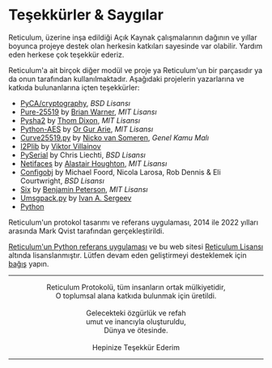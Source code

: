 # Teşekkürler & Saygılar
Reticulum, üzerine inşa edildiği Açık Kaynak çalışmalarının dağının ve yıllar boyunca projeye destek olan herkesin katkıları sayesinde var olabilir. Yardım eden herkese çok teşekkür ederiz.

Reticulum'a ait birçok diğer modül ve proje ya Reticulum'un bir parçasıdır ya da onun tarafından kullanılmaktadır. Aşağıdaki projelerin yazarlarına ve katkıda bulunanlarına içten teşekkürler:

- [PyCA/cryptography](https://github.com/pyca/cryptography), *BSD Lisansı*
- [Pure-25519](https://github.com/warner/python-pure25519) by [Brian Warner](https://github.com/warner), *MIT Lisansı*
- [Pysha2](https://github.com/thomdixon/pysha2) by [Thom Dixon](https://github.com/thomdixon), *MIT Lisansı*
- [Python-AES](https://github.com/orgurar/python-aes) by [Or Gur Arie](https://github.com/orgurar), *MIT Lisansı*
- [Curve25519.py](https://gist.github.com/nickovs/cc3c22d15f239a2640c185035c06f8a3#file-curve25519-py) by [Nicko van Someren](https://gist.github.com/nickovs), *Genel Kamu Malı*
- [I2Plib](https://github.com/l-n-s/i2plib) by [Viktor Villainov](https://github.com/l-n-s)
- [PySerial](https://github.com/pyserial/pyserial) by Chris Liechti, *BSD Lisansı*
- [Netifaces](https://github.com/al45tair/netifaces) by [Alastair Houghton](https://github.com/al45tair), *MIT Lisansı*
- [Configobj](https://github.com/DiffSK/configobj) by Michael Foord, Nicola Larosa, Rob Dennis & Eli Courtwright, *BSD Lisansı*
- [Six](https://github.com/benjaminp/six) by [Benjamin Peterson](https://github.com/benjaminp), *MIT Lisansı*
- [Umsgpack.py](https://github.com/vsergeev/u-msgpack-python) by [Ivan A. Sergeev](https://github.com/vsergeev)
- [Python](https://www.python.org)

Reticulum'un protokol tasarımı ve referans uygulaması, 2014 ile 2022 yılları arasında Mark Qvist tarafından gerçekleştirildi.

[Reticulum'un Python referans uygulaması](https://github.com/markqvist/reticulum) ve bu web sitesi [Reticulum Lisansı](license.html) altında lisanslanmıştır. Lütfen devam eden geliştirmeyi desteklemek için <a href="donate_tr.html">bağış</a> yapın.

----------------

<center>Reticulum Protokolü, tüm insanların ortak mülkiyetidir,<br/>O toplumsal alana katkıda bulunmak için üretildi.<br/><br/>Gelecekteki özgürlük ve refah<br/>umut ve inancıyla oluşturuldu,<br/>Dünya ve ötesinde.<br/><br/>Hepinize Teşekkür Ederim</center>

----------------